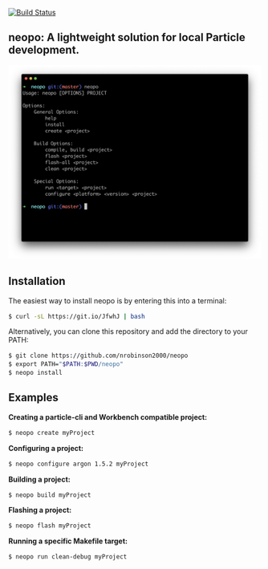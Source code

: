 [![Build Status](https://travis-ci.org/nrobinson2000/neopo.svg?branch=master)](https://travis-ci.org/nrobinson2000/neopo)

## neopo: A lightweight solution for local Particle development.

![Neopo screenshot](docs/neopo-screenshot.png)


## Installation

The easiest way to install neopo is by entering this into a terminal:

```bash
$ curl -sL https://git.io/JfwhJ | bash
```

Alternatively, you can clone this repository and add the directory to your PATH:

```bash
$ git clone https://github.com/nrobinson2000/neopo
$ export PATH="$PATH:$PWD/neopo"
$ neopo install
```

## Examples

**Creating a particle-cli and Workbench compatible project:**

```bash
$ neopo create myProject
```

**Configuring a project:**

```bash
$ neopo configure argon 1.5.2 myProject
```

**Building a project:**

```bash
$ neopo build myProject
```

**Flashing a project:**

```bash
$ neopo flash myProject
```

**Running a specific Makefile target:**

```bash
$ neopo run clean-debug myProject
```